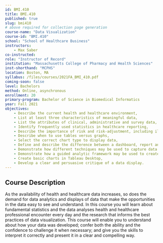 ```yaml
---
id: BMI.410
title: BMI.410
published: true
slug: bmi410
# above required for collection page generation
course-name: "Data Visualization"
course-id: "BMI.410"
school: "School of Healthcare Business"
instructors: 
    - Max Saber
co-instructed: 
role: "Instructor of Record"
institution: "Massachusetts College of Pharmacy and Health Sciences"
inst-shorthand: "MCPHS"
location: Boston, MA
syllabus: /files/courses/2021FA_BMI_410.pdf
coming-soon: false
level: Bachelors
method: Online, asynchronous
enrollment: 20
primary-program: Bachelor of Science in Biomedical Informatics
year: Fall 2021
objectives: 
    - Describe the current health and healthcare environment,
    - List at least three characteristics of meaningful data,
    - List the attributes of clinical, administrative and survey data, 
    - Identify frequently used statistics in healthcare reporting, 
    - Describe the importance of risk and risk-adjustment, including illustrative examples. about how risk adjustment affects reimbursement, clinical decisions, and patient satisfaction,
    - Describe when to use tables versus graphs, 
    - Select the correct chart type to display data, 
    - Define and describe the difference between a dashboard, report and multi-dimensional displays of data, 
    - Demonstrate how different techniques may be used to capture data reporting and display requirements, 
    - Demonstrate how a guided analytic framework may be used to create clear and compelling data displays, 
    - Create basic charts in Tableau Desktop, 
    - Develop a clear and persuasive critique of a data display.
---
```


## Course Description

As the availability of health and healthcare data increases, so does the demand for data analytics and displays of data that make the opportunities in the data easy to see and understand. In this course you will learn about fundamental statistics and the data analyses health and healthcare professional encounter every day and the research that informs the best practices of data visualization. This course will enable you to understand about how your data was developed; confer both the ability and the confidence to challenge it when necessary; and give you the skills to interpret it correctly and present it in a clear and compelling way.
